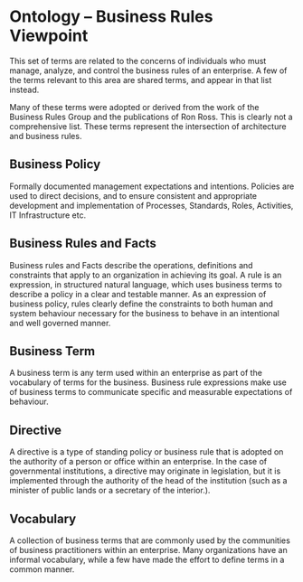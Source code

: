 # Ontology – Business Rules Viewpoint
This set of terms are related to the concerns of individuals who must manage, analyze, and control the business rules of an enterprise. A few of the terms relevant to this area are shared terms, and appear in that list instead.

Many of these terms were adopted or derived from the work of the Business Rules Group and the publications of Ron Ross.  This is clearly not a comprehensive list.  These terms represent the intersection of architecture and business rules.

## Business Policy
Formally documented management expectations and intentions. Policies are used to direct decisions, and to ensure consistent and appropriate development and implementation of Processes, Standards, Roles, Activities, IT Infrastructure etc.

## Business Rules and Facts
Business rules and Facts describe the operations, definitions and constraints that apply to an organization in achieving its goal.  A rule is an expression, in structured natural language, which uses business terms to describe a policy in a clear and testable manner.  As an expression of business policy, rules clearly define the constraints to both human and system behaviour necessary for the business to behave in an intentional and well governed manner.

## Business Term
A business term is any term used within an enterprise as part of the vocabulary of terms for the business. Business rule expressions make use of business terms to communicate specific and measurable expectations of behaviour.

## Directive
A directive is a type of standing policy or business rule that is adopted on the authority of a person or office within an enterprise.  In the case of governmental institutions, a directive may originate in legislation, but it is implemented through the authority of the head of the institution (such as a minister of public lands or a secretary of the interior.).

## Vocabulary
A collection of business terms that are commonly used by the communities of business practitioners within an enterprise. Many organizations have an informal vocabulary, while a few have made the effort to define terms in a common manner.